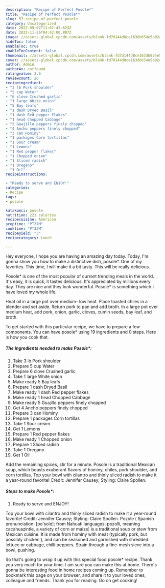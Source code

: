 ```yaml
---
description: "Recipe of Perfect Posole*"
title: "Recipe of Perfect Posole*"
slug: 57-recipe-of-perfect-posole
category: Uncategorized
date: 2022-09-02T11:07:43.623Z
date: 2022-11-26T04:42:00.897Z
image: //assets-global.cpcdn.com/assets/blank-fd7d144d8ce163db654e5a02c40b08a2775adb7897d16e4062681dc7e1b2800f.png
hideToc: false
enableToc: true
enableTocContent: false
thumbnail: //assets-global.cpcdn.com/assets/blank-fd7d144d8ce163db654e5a02c40b08a2775adb7897d16e4062681dc7e1b2800f.png
cover: //assets-global.cpcdn.com/assets/blank-fd7d144d8ce163db654e5a02c40b08a2775adb7897d16e4062681dc7e1b2800f.png
author: Admin
authorAv: notfound
ratingvalue: 3.6
reviewcount: 20
recipeingredient:
- "3 lb Pork shoulder"
- "5 cup Water"
- "6 clove Crushed garlic"
- "1 large White onion"
- "5 Bay leafs"
- "1 dash Dryed Basil"
- "1 dash Red pepper flakes"
- "1 head Chopped Cabbage"
- "5 Guajillo peppers finely chopped"
- "4 Ancho peppers finely chopped"
- "3 can Hominy"
- "1 packages Corn tortillas"
- "1 Sour cream"
- "1 Lemons"
- "1 Red pepper flakes"
- "1 Chopped onion"
- "1 Sliced radish"
- "1 Oregano"
- "1 Oil"
recipeinstructions:

- "Ready to serve and ENJOY!"
categories:
- Recipe
tags:
- posole

katakunci: posole 
nutrition: 221 calories
recipecuisine: American
preptime: "PT27M"
cooktime: "PT32M"
recipeyield: "3"
recipecategory: Lunch

---
```



Hey everyone, I hope you are having an amazing day today. Today, I'm gonna show you how to make a distinctive dish, posole*. One of my favorites. This time, I will make it a bit tasty. This will be really delicious.

Posole* is one of the most popular of current trending meals in the world. It's easy, it is quick, it tastes delicious. It's appreciated by millions every day. They are nice and they look wonderful. Posole* is something which I have loved my whole life.

Heat oil in a large pot over medium- low heat. Place toasted chiles in a blender and set aside. Return pork to pan and add broth. In a large pot over medium heat, add pork, onion, garlic, cloves, cumin seeds, bay leaf, and broth.


To get started with this particular recipe, we have to prepare a few components. You can have posole* using 19 ingredients and 0 steps. Here is how you cook that.

<!--inarticleads1-->

##### The ingredients needed to make Posole*:

1. Take 3 lb Pork shoulder
1. Prepare 5 cup Water
1. Prepare 6 clove Crushed garlic
1. Take 1 large White onion
1. Make ready 5 Bay leafs
1. Prepare 1 dash Dryed Basil
1. Make ready 1 dash Red pepper flakes
1. Make ready 1 head Chopped Cabbage
1. Make ready 5 Guajillo peppers finely chopped
1. Get 4 Ancho peppers finely chopped
1. Prepare 3 can Hominy
1. Prepare 1 packages Corn tortillas
1. Take 1 Sour cream
1. Get 1 Lemons
1. Prepare 1 Red pepper flakes
1. Make ready 1 Chopped onion
1. Prepare 1 Sliced radish
1. Take 1 Oregano
1. Get 1 Oil


Add the remaining spices, stir for a minute. Posole is a traditional Mexican soup, which boasts exuberant flavors of hominy, chiles, pork shoulder, and corn tortillas. Top your bowl with cilantro and thinly sliced radish to make it a year-round favorite! Credit: Jennifer Causey; Styling: Claire Spollen. 

<!--inarticleads2-->

##### Steps to make Posole*:


1. Ready to serve and ENJOY!

Top your bowl with cilantro and thinly sliced radish to make it a year-round favorite! Credit: Jennifer Causey; Styling: Claire Spollen. Pozole ( Spanish pronunciation: [po&#39;sole]; from Nahuatl languages: pozolli, meaning cacahuazintle, a variety of corn or maize) is a traditional soup or stew from Mexican cuisine. It is made from hominy with meat (typically pork, but possibly chicken ), and can be seasoned and garnished with shredded lettuce or cabbage, chilli peppers. Strain through a fine-mesh sieve into a bowl, pushing. 

So that's going to wrap it up with this special food posole* recipe. Thank you very much for your time. I am sure you can make this at home. There's gonna be interesting food in home recipes coming up. Remember to bookmark this page on your browser, and share it to your loved ones, colleague and friends. Thank you for reading. Go on get cooking!
